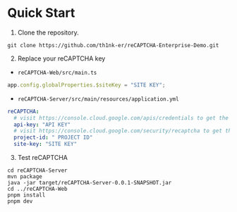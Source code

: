 # Quick Start

1. Clone the repository.

```shell
git clone https://github.com/th1nk-er/reCAPTCHA-Enterprise-Demo.git
```

2. Replace your reCAPTCHA key

- `reCAPTCHA-Web/src/main.ts`

```typescript
app.config.globalProperties.$siteKey = "SITE KEY";
```

- `reCAPTCHA-Server/src/main/resources/application.yml`

```yaml
reCAPTCHA:
  # visit https://console.cloud.google.com/apis/credentials to get the api key
  api-key: "API KEY"
  # visit https://console.cloud.google.com/security/recaptcha to get the project id and site key
  project-id: " PROJECT ID"
  site-key: "SITE KEY"
```

3. Test reCAPTCHA

```shell
cd reCAPTCHA-Server
mvn package
java -jar target/reCAPTCHA-Server-0.0.1-SNAPSHOT.jar
cd ../reCAPTCHA-Web
pnpm install
pnpm dev
```

